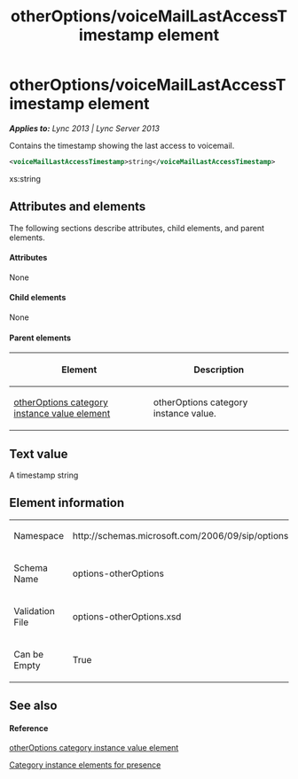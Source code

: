 ﻿---
title: otherOptions/voiceMailLastAccessTimestamp element
TOCTitle: otherOptions/voiceMailLastAccessTimestamp element
ms:assetid: 25d2d5a8-aefc-4849-b827-3793e0ac9305
ms:mtpsurl: https://msdn.microsoft.com/en-us/library/Dn454768(v=office.15)
ms:contentKeyID: 57093655
ms.date: 07/24/2014
mtps_version: v=office.15
dev_langs:
- xml
---

# otherOptions/voiceMailLastAccessTimestamp element


_**Applies to:** Lync 2013 | Lync Server 2013_

Contains the timestamp showing the last access to voicemail.

``` xml
<voiceMailLastAccessTimestamp>string</voiceMailLastAccessTimestamp>
```

xs:string

## Attributes and elements

The following sections describe attributes, child elements, and parent elements.

#### Attributes

None

#### Child elements

None

#### Parent elements

<table>
<colgroup>
<col style="width: 50%" />
<col style="width: 50%" />
</colgroup>
<thead>
<tr class="header">
<th><p>Element</p></th>
<th><p>Description</p></th>
</tr>
</thead>
<tbody>
<tr class="odd">
<td><p><a href="otheroptions-category-instance-value-element.md">otherOptions category instance value element</a></p></td>
<td><p>otherOptions category instance value.</p></td>
</tr>
</tbody>
</table>


## Text value

A timestamp string

## Element information

<table>
<colgroup>
<col style="width: 50%" />
<col style="width: 50%" />
</colgroup>
<tbody>
<tr class="odd">
<td><p>Namespace</p></td>
<td><p>http://schemas.microsoft.com/2006/09/sip/options/otherOptions</p></td>
</tr>
<tr class="even">
<td><p>Schema Name</p></td>
<td><p>options-otherOptions</p></td>
</tr>
<tr class="odd">
<td><p>Validation File</p></td>
<td><p>options-otherOptions.xsd</p></td>
</tr>
<tr class="even">
<td><p>Can be Empty</p></td>
<td><p>True</p></td>
</tr>
</tbody>
</table>


## See also

#### Reference

[otherOptions category instance value element](otheroptions-category-instance-value-element.md)

[Category instance elements for presence](category-instance-elements-for-presence.md)

